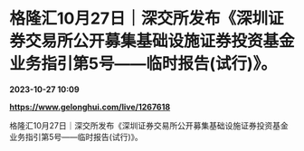 # 格隆汇10月27日｜深交所发布《深圳证券交易所公开募集基础设施证券投资基金业务指引第5号——临时报告(试行)》。

**2023-10-27 10:09**

**https://www.gelonghui.com/live/1267618**

格隆汇10月27日｜深交所发布《深圳证券交易所公开募集基础设施证券投资基金业务指引第5号——临时报告(试行)》。